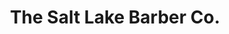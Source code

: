 ---
title: "The Salt Lake Barber Co."
url: /salt-lake-city/the-salt-lake-barber-co/
shop: hairdresser
---
